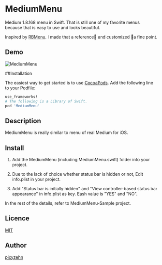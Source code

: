 MediumMenu
====================

Medium 1.8.168 menu in Swift. That is still one of my favorite menus because that is easy to use and looks beautiful.

Inspired by [RBMenu](https://github.com/RoshanNindrai/RBMenu). I made that a reference and customized a fine point.

## Demo

![MediumMenu](https://github.com/pixyzehn/MediumMenu/blob/master/Assets/MediumMenu.gif)

##Installation

The easiest way to get started is to use [CocoaPods](http://cocoapods.org/). Add the following line to your Podfile:

```ruby
use_frameworks!
# The following is a Library of Swift.
pod 'MediumMenu'
```

## Description

MediumMenu is really similar to menu of real Medium for iOS.

## Install

1. Add the MediumMenu (including MediumMenu.swift) folder into your project.

2. Due to the lack of choice whether status bar is hidden or not,  Edit info.plist in your project. 

3. Add "Status bar is initially hidden" and "View controller-based status bar appearance" in info.plist as key. Eash value is "YES" and "NO".

In the rest of the details, refer to MediumMenu-Sample project. 

## Licence

[MIT](https://github.com/pixyzehn/MediumMenu/blob/master/LICENSE)

## Author

[pixyzehn](https://github.com/pixyzehn)